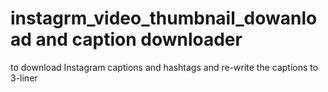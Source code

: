 # instagrm_video_thumbnail_dowanload and caption downloader 
to download Instagram captions and hashtags and re-write the captions to 3-liner 

